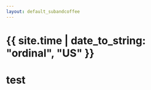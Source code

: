 ```yaml
---
layout: default_subandcoffee
---
```

<h1>{{ site.time | date_to_string: "ordinal", "US" }}<h1>

test
